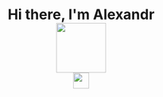 <h1 align="center">Hi there, I'm Alexandr

  <div>
<img src="https://www.flaticon.com/de/kostenloses-sticker/corgi_7603286" height="100"/>
  </div>
<img src="https://github.com/blackcater/blackcater/raw/main/images/Hi.gif" height="32"/></h1>
